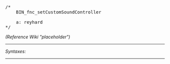 <pre>/*
	BIN_fnc_setCustomSoundController

	a: reyhard
*/</pre>

*(Reference Wiki "placeholder")*


---
*Syntaxes:*

<!-- [] call `BIN_fnc_setCustomSoundController` -->

---
